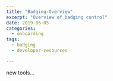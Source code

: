 ```yaml
---
title: "Badging-Overview"
excerpt: "Overview of badging control"
date: 2019-06-05
categories:
  - onboarding
tags:
  - badging
  - developer-resources

---
```


new tools...
